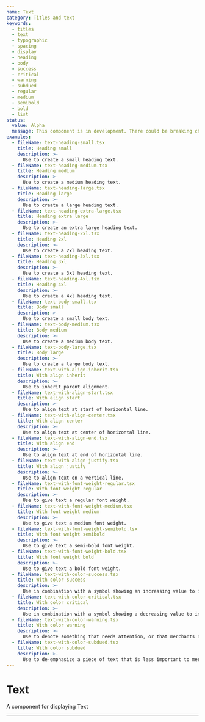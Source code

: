 ```yaml
---
name: Text
category: Titles and text
keywords:
  - titles
  - text
  - typographic
  - spacing
  - display
  - heading
  - body
  - success
  - critical
  - warning
  - subdued
  - regular
  - medium
  - semibold
  - bold
  - list
status:
  value: Alpha
  message: This component is in development. There could be breaking changes made to it in a non-major release of Polaris. Please use with caution.
examples:
  - fileName: text-heading-small.tsx
    title: Heading small
    description: >-
      Use to create a small heading text.
  - fileName: text-heading-medium.tsx
    title: Heading medium
    description: >-
      Use to create a medium heading text.
  - fileName: text-heading-large.tsx
    title: Heading large
    description: >-
      Use to create a large heading text.
  - fileName: text-heading-extra-large.tsx
    title: Heading extra large
    description: >-
      Use to create an extra large heading text.
  - fileName: text-heading-2xl.tsx
    title: Heading 2xl
    description: >-
      Use to create a 2xl heading text.
  - fileName: text-heading-3xl.tsx
    title: Heading 3xl
    description: >-
      Use to create a 3xl heading text.
  - fileName: text-heading-4xl.tsx
    title: Heading 4xl
    description: >-
      Use to create a 4xl heading text.
  - fileName: text-body-small.tsx
    title: Body small
    description: >-
      Use to create a small body text.
  - fileName: text-body-medium.tsx
    title: Body medium
    description: >-
      Use to create a medium body text.
  - fileName: text-body-large.tsx
    title: Body large
    description: >-
      Use to create a large body text.
  - fileName: text-with-align-inherit.tsx
    title: With align inherit
    description: >-
      Use to inherit parent alignment.
  - fileName: text-with-align-start.tsx
    title: With align start
    description: >-
      Use to align text at start of horizontal line.
  - fileName: text-with-align-center.tsx
    title: With align center
    description: >-
      Use to align text at center of horizontal line.
  - fileName: text-with-align-end.tsx
    title: With align end
    description: >-
      Use to align text at end of horizontal line.
  - fileName: text-with-align-justify.tsx
    title: With align justify
    description: >-
      Use to align text on a vertical line.
  - fileName: text-with-font-weight-regular.tsx
    title: With font weight regular
    description: >-
      Use to give text a regular font weight.
  - fileName: text-with-font-weight-medium.tsx
    title: With font weight medium
    description: >-
      Use to give text a medium font weight.
  - fileName: text-with-font-weight-semibold.tsx
    title: With font weight semibold
    description: >-
      Use to give text a semi-bold font weight.
  - fileName: text-with-font-weight-bold.tsx
    title: With font weight bold
    description: >-
      Use to give text a bold font weight.
  - fileName: text-with-color-success.tsx
    title: With color success
    description: >-
      Use in combination with a symbol showing an increasing value to indicate an upward trend.
  - fileName: text-with-color-critical.tsx
    title: With color critical
    description: >-
      Use in combination with a symbol showing a decreasing value to indicate a downward trend.
  - fileName: text-with-color-warning.tsx
    title: With color warning
    description: >-
      Use to denote something that needs attention, or that merchants need to take action on.
  - fileName: text-with-color-subdued.tsx
    title: With color subdued
    description: >-
      Use to de-emphasize a piece of text that is less important to merchants than other nearby text. May also be used to indicate when normal content is absent, for example, “No supplier listed”. Don’t use only for aesthetic effect.
---
```


# Text

A component for displaying Text

---
